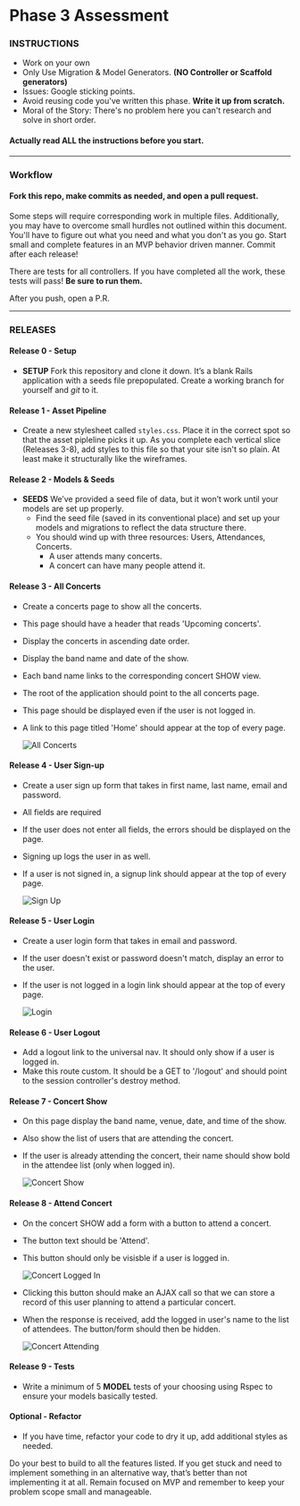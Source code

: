 # Phase 3 Assessment

### INSTRUCTIONS

  - Work on your own
  - Only Use Migration & Model Generators. __(NO Controller or Scaffold generators)__
  - Issues: Google sticking points.
  - Avoid reusing code you've written this phase. __Write it up from scratch.__
  - Moral of the Story: There's no problem here you can't research and solve in short order.

#### Actually read __ALL__ the instructions before you start.

-----

### Workflow

#### Fork this repo, make commits as needed, and open a pull request.

Some steps will require corresponding work in multiple files.  Additionally, you may have to overcome small hurdles not outlined within this document. You'll have to figure out what you need and what you don't as you go. Start small and complete features in an MVP behavior driven manner.  Commit after each release!

There are tests for all controllers.  If you have completed all the work, these tests will pass!  **Be sure to run them.**

After you push, open a P.R.

----

### RELEASES

#### Release 0 - Setup
- **SETUP** Fork this repository and clone it down. It’s a blank Rails application with a seeds file prepopulated. Create a working branch for yourself and _git_ to it.

#### Release 1 - Asset Pipeline
  - Create a new stylesheet called `styles.css`. Place it in the correct spot so that the asset pipleline picks it up. As you complete each vertical slice (Releases 3-8), add styles to this file so that your site isn't so plain.  At least make it structurally like the wireframes.

#### Release 2 - Models & Seeds
- **SEEDS** We’ve provided a seed file of data, but it won’t work until your models are set up properly.
  - Find the seed file (saved in its conventional place) and set up your models and migrations to reflect the data structure there.
  - You should wind up with three resources: Users, Attendances, Concerts.
    - A user attends many concerts.
    - A concert can have many people attend it.

#### Release 3 - All Concerts
  - Create a concerts page to show all the concerts.
  - This page should have a header that reads 'Upcoming concerts'.
  - Display the concerts in ascending date order.
  - Display the band name and date of the show.
  - Each band name links to the corresponding concert SHOW view.
  - The root of the application should point to the all concerts page.
  - This page should be displayed even if the user is not logged in.
  - A link to this page titled 'Home' should appear at the top of every page.

    ![All Concerts](./readme_resources/concerts.png)

#### Release 4 - User Sign-up

  - Create a user sign up form that takes in first name, last name, email and password.
  - All fields are required
  - If the user does not enter all fields, the errors should be displayed on the page.
  - Signing up logs the user in as well.
  - If a user is not signed in, a signup link should appear at the top of every page.

    ![Sign Up](./readme_resources/sign_up.png)

#### Release 5 - User Login

  - Create a user login form that takes in email and password.
  - If the user doesn't exist or password doesn't match, display an error to the user.
  - If the user is not logged in a login link should appear at the top of every page.

    ![Login](./readme_resources/login.png)

#### Release 6 - User Logout

  - Add a logout link to the universal nav.  It should only show if a user is logged in.
  - Make this route custom.  It should be a GET to '/logout' and should point to the session controller's destroy method.

#### Release 7 - Concert Show
  - On this page display the band name, venue, date, and time of the show.
  - Also show the list of users that are attending the concert.
  - If the user is already attending the concert, their name should show bold in the attendee list (only when logged in).

    ![Concert Show](./readme_resources/concert_show.png)

#### Release 8 - Attend Concert
  - On the concert SHOW add a form with a button to attend a concert.
  - The button text should be 'Attend'.
  - This button should only be visisble if a user is logged in.

    ![Concert Logged In](./readme_resources/concert_show_logged_in.png)

  - Clicking this button should make an AJAX call so that we can store a record of this user planning to attend a particular concert.
  - When the response is received, add the logged in user's name to the list of attendees. The button/form should then be hidden.

    ![Concert Attending](./readme_resources/concert_attending.png)

#### Release 9 - Tests
  - Write a minimum of 5 **MODEL** tests of your choosing using Rspec to ensure your models basically tested.

#### Optional - Refactor
  - If you have time, refactor your code to dry it up, add additional styles as needed.


Do your best to build to all the features listed. If you get stuck and need to implement something in an alternative way, that’s better than not implementing it at all. Remain focused on MVP and remember to keep your problem scope small and manageable.
